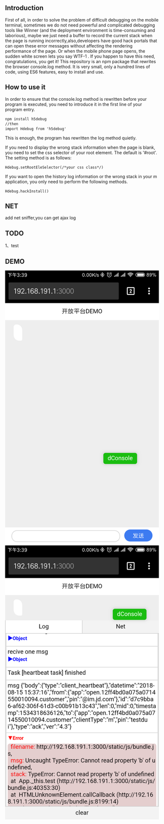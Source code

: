 ## Introduction
   First of all, in order to solve the problem of difficult debugging on the mobile terminal, sometimes we do not need powerful and complicated debugging tools like Winner (and the deployment environment is time-consuming and laborious), maybe we just need a buffer to record the current stack when the page is running incorrectly,also,developers have good hack portals that can open these error messages without affecting the rendering performance of the page. Or when the mobile phone page opens, the sudden white screen lets you say WTF-1 .
  If you happen to have this need, congratulations, you get it!
This repository is an npm package that rewrites the browser console.log method. It is very small, only a hundred lines of code, using ES6 features, easy to install and use.
## How to use it
In order to ensure that the console.log method is rewritten before your program is executed, you need to introduce it in the first line of your program entry.
```
npm install h5debug
//then
import Hdebug from 'h5debug'
```
This is enough, the program has rewritten the log method quietly.

If you need to display the wrong stack information when the page is blank, you need to set the css selector of your root element. The default is '#root'. The setting method is as follows:
```
Hdebug.setRootEleSelector(/*your css class*/)
```
If you want to open the history log information or the wrong stack in your m application, you only need to perform the following methods.
```
Hdebug.hackInstall()
```
## NET
add net sniffer,you can get ajax log
## TODO
1、test

## DEMO
![eg1](https://raw.githubusercontent.com/whitemiaool/mconsole/master/doc/TimLine%E5%9B%BE%E7%89%8720180815155411.png)
![eg2](https://raw.githubusercontent.com/whitemiaool/mconsole/master/doc/TimLine%E5%9B%BE%E7%89%8720180815155508.png)